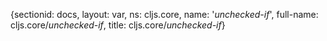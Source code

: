 {sectionid: docs, layout: var, ns: cljs.core, name: '*unchecked-if*', full-name: cljs.core/*unchecked-if*,
  title: cljs.core/*unchecked-if*}
